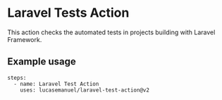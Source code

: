 # Laravel Tests Action

This action checks the automated tests in projects building with Laravel Framework.

## Example usage
```
steps:
  - name: Laravel Test Action
    uses: lucasemanuel/laravel-test-action@v2
```
